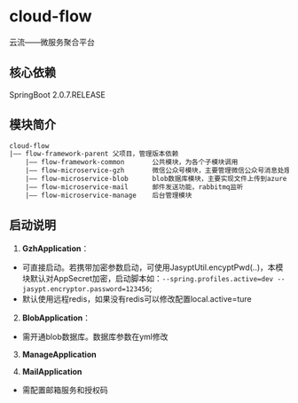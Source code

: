 # cloud-flow

云流——微服务聚合平台

## 核心依赖

SpringBoot 2.0.7.RELEASE

## 模块简介

```xml
cloud-flow
|—— flow-framework-parent 父项目，管理版本依赖
    |—— flow-framework-common       公共模块，为各个子模块调用
    |—— flow-microservice-gzh       微信公众号模块，主要管理微信公众号消息处理
    |—— flow-microservice-blob      blob数据库模块，主要实现文件上传到azure blob
    |—— flow-microservice-mail      邮件发送功能，rabbitmq监听
    |—— flow-microservice-manage    后台管理模块
```

## 启动说明

1. **GzhApplication**：
- 可直接启动。若携带加密参数启动，可使用JasyptUtil.encyptPwd(..)，本模块默认对AppSecret加密，启动脚本如：`--spring.profiles.active=dev --jasypt.encryptor.password=123456`; 
- 默认使用远程redis，如果没有redis可以修改配置local.active=ture

2. **BlobApplication**：
- 需开通blob数据库。数据库参数在yml修改

3. **ManageApplication**

4. **MailApplication**
- 需配置邮箱服务和授权码
